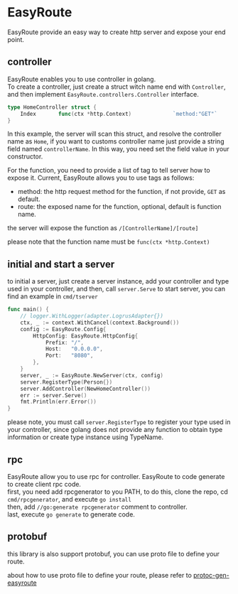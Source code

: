 # EasyRoute

EasyRoute provide an easy way to create http server and expose your end point.

## controller

EasyRoute enables you to use controller in golang.  
To create a controller, just create a struct witch name end with `Controller`, and then implement `EasyRoute.controllers.Controller` interface. 

```go
type HomeController struct {
    Index       func(ctx *http.Context)             `method:"GET"`
}
```
In this example, the server will scan this struct, and resolve the controller name as `Home`, if you want to customs controller name just provide a string field named `controllerName`. In this way, you need set the field value in your constructor.  

For the function, you need to provide a list of tag to tell server how to expose it. Current, EasyRoute allows you to use tags as follows:

- method: the http request method for the function, if not provide, `GET` as default.
- route: the exposed name for the function, optional, default is function name.

the server will expose the function as `/[ControllerName]/[route]`

please note that the function name must be `func(ctx *http.Context)`

## initial and start a server

to initial a server, just create a server instance, add your controller and type used in your controller, and then, call `server.Serve` to start server, you can find an example in `cmd/tserver`

```go
func main() {
	// logger.WithLogger(adapter.LogrusAdapter{})
	ctx, _ := context.WithCancel(context.Background())
	config := EasyRoute.Config{
		HttpConfig: EasyRoute.HttpConfig{
			Prefix: "/",
			Host:   "0.0.0.0",
			Port:   "8080",
		},
	}
	server, _ := EasyRoute.NewServer(ctx, config)
	server.RegisterType(Person{})
	server.AddController(NewHomeController())
	err := server.Serve()
	fmt.Println(err.Error())
}
```

please note, you must call `server.RegisterType` to register your type used in your controller, since golang does not provide any function to obtain type information or create type instance using TypeName. 

## rpc

EasyRoute allow you to use rpc for controller. EasyRoute to code generate to create client rpc code.  
first, you need add rpcgenerator to you PATH, to do this, clone the repo, cd `cmd/rpcgenerator`, and execute `go install`  
then, add `//go:generate rpcgenerator` comment to controller.  
last, execute `go generate` to generate code.

## protobuf

this library is also support protobuf, you can use proto file to define your route.  

about how to use proto file to define your route, please refer to [protoc-gen-easyroute](cmd/protoc-gen-easyroute/readme.md)
